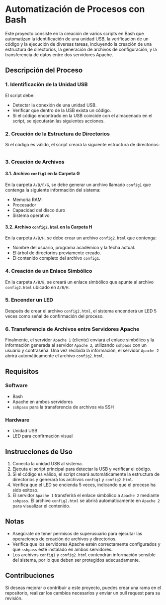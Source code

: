 # Automatización de Procesos con Bash

Este proyecto consiste en la creación de varios scripts en Bash que automatizan la identificación de una unidad USB, la verificación de un código y la ejecución de diversas tareas, 
incluyendo la creación de una estructura de directorios, la generación de archivos de configuración, y la transferencia de datos entre dos servidores Apache.

## Descripción del Proceso

### 1. Identificación de la Unidad USB
El script debe:
- Detectar la conexión de una unidad USB.
- Verificar que dentro de la USB exista un código.
- Si el código encontrado en la USB coincide con el almacenado en el script, se ejecutarán las siguientes acciones.

### 2. Creación de la Estructura de Directorios
Si el código es válido, el script creará la siguiente estructura de directorios:

```plaintext

```

### 3. Creación de Archivos

#### 3.1. Archivo `config1` en la Carpeta G
En la carpeta `A/B/F/G`, se debe generar un archivo llamado `config1` que contenga la siguiente información del sistema:
- Memoria RAM
- Procesador
- Capacidad del disco duro
- Sistema operativo

#### 3.2. Archivo `config2.html` en la Carpeta H
En la carpeta `A/B/H`, se debe crear un archivo `config2.html` que contenga:
- Nombre del usuario, programa académico y la fecha actual.
- El árbol de directorios previamente creado.
- El contenido completo del archivo `config1`.

### 4. Creación de un Enlace Simbólico
En la carpeta `A/B/E`, se creará un enlace simbólico que apunte al archivo `config2.html` ubicado en `A/B/H`.

### 5. Encender un LED
Después de crear el archivo `config2.html`, el sistema encenderá un LED 5 veces como señal de confirmación del proceso.

### 6. Transferencia de Archivos entre Servidores Apache
Finalmente, el servidor `Apache 1` (cliente) enviará el enlace simbólico y la información generada al servidor `Apache 2`, utilizando `sshpass` con un usuario y contraseña. Una vez recibida la información, el servidor `Apache 2` abrirá automáticamente el archivo `config2.html`.

## Requisitos

### Software
- Bash
- Apache en ambos servidores
- `sshpass` para la transferencia de archivos vía SSH

### Hardware
- Unidad USB
- LED para confirmación visual

## Instrucciones de Uso

1. Conecta la unidad USB al sistema.
2. Ejecuta el script principal para detectar la USB y verificar el código.
3. Si el código es válido, el script creará automáticamente la estructura de directorios y generará los archivos `config1` y `config2.html`.
4. Verifica que el LED se encienda 5 veces, indicando que el proceso ha sido exitoso.
5. El servidor `Apache 1` transferirá el enlace simbólico a `Apache 2` mediante `sshpass`. El archivo `config2.html` se abrirá automáticamente en `Apache 2` para visualizar el contenido.

## Notas

- Asegúrate de tener permisos de superusuario para ejecutar las operaciones de creación de archivos y directorios.
- Verifica que los servidores Apache estén correctamente configurados y que `sshpass` esté instalado en ambos servidores.
- Los archivos `config1` y `config2.html` contendrán información sensible del sistema, por lo que deben ser protegidos adecuadamente.

## Contribuciones

Si deseas mejorar o contribuir a este proyecto, puedes crear una rama en el repositorio, realizar los cambios necesarios y enviar un pull request para su revisión.
